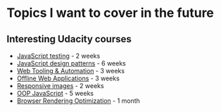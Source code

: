 # Topics I want to cover in the future

## Interesting Udacity courses

- [JavaScript testing](https://www.udacity.com/course/javascript-testing--ud549) - 2 weeks
- [JavaScript design patterns](https://www.udacity.com/course/javascript-design-patterns--ud989) - 6 weeks
- [Web Tooling & Automation](https://www.udacity.com/course/web-tooling-automation--ud892) - 3 weeks
- [Offline Web Applications](https://www.udacity.com/course/offline-web-applications--ud899) - 3 weeks
- [Responsive images](https://www.udacity.com/courses/responsive-images--ud882) - 2 weeks
- [OOP JavaScript](https://www.udacity.com/course/object-oriented-javascript--ud015) - 5 weeks
- [Browser Rendering Optimization](https://www.udacity.com/course/browser-rendering-optimization--ud860) - 1 month